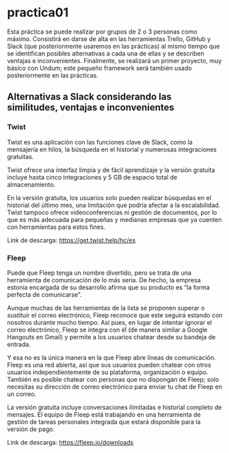 # practica01
Esta práctica se puede realizar por grupos de 2 o 3 personas como máximo. Consistirá en darse de alta en las herramientas Trello, GitHub y Slack (que posteriormente usaremos en las prácticas) al mismo tiempo que se identifican posibles alternativas a cada una de ellas y se describen ventajas e inconvenientes. Finalmente, se realizará un primer proyecto, muy básico con Undum; este pequeño framework será también usado posteriormente en las prácticas.

## Alternativas a Slack considerando las similitudes, ventajas e inconvenientes
### Twist
Twist es una aplicación con las funciones clave de Slack, como la mensajería en hilos, la búsqueda en el historial y numerosas integraciones gratuitas.

Twist ofrece una interfaz limpia y de fácil aprendizaje y la versión gratuita incluye hasta cinco integraciones y 5 GB de espacio total de almacenamiento.

En la versión gratuita, los usuarios solo pueden realizar búsquedas en el historial del último mes, una limitación que podría afectar a la escalabilidad. Twist tampoco ofrece videoconferencias ni gestión de documentos, por lo que es más adecuada para pequeñas y medianas empresas que ya cuenten con herramientas para estos fines.

Link de descarga: https://get.twist.help/hc/es

### Fleep
Puede que Fleep tenga un nombre divertido, pero se trata de una herramienta de comunicación de lo más seria. De hecho, la empresa estonia encargada de su desarrollo afirma que su producto es “la forma perfecta de comunicarse”.

Aunque muchas de las herramientas de la lista se proponen superar o sustituir el correo electrónico, Fleep reconoce que este seguirá estando con nosotros durante mucho tiempo. Así pues, en lugar de intentar ignorar el correo electrónico, Fleep se integra con él (de manera similar a Google Hangouts en Gmail) y permite a los usuarios chatear desde su bandeja de entrada.

Y esa no es la única manera en la que Fleep abre líneas de comunicación. Fleep es una red abierta, así que sus usuarios pueden chatear con otros usuarios independientemente de su plataforma, organización o equipo. También es posible chatear con personas que no dispongan de Fleep; solo necesitas su dirección de correo electrónico para enviar tu chat de Fleep en un correo.

La versión gratuita incluye conversaciones ilimitadas e historial completo de mensajes. El equipo de Fleep está trabajando en una herramienta de gestión de tareas personales integrada que estará disponible para la versión de pago.

Link de descarga: https://fleep.io/downloads